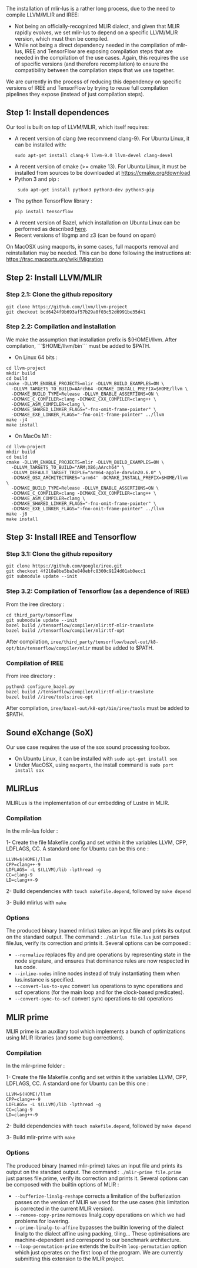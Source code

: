 The installation of mlir-lus is a rather long process, due to the 
need to compile LLVM/MLIR and IREE:
* Not being an officially-recognized MLIR dialect, and given that
  MLIR rapidly evolves, we set mlir-lus to depend on a specific
  LLVM/MLIR version, which must then be compiled.
* While not being a direct dependency needed in the compilation
  of mlir-lus, IREE and TensorFlow are exposing compilation
  steps that are needed in the compilation of the use cases.
  Again, this requires the use of specific versions (and therefore
  recompilation) to ensure the compatibility between the compilation
  steps that we use together.
  
We are currently in the process of reducing this dependency on 
specific versions of IREE and TensorFlow by trying to reuse full
compilation pipelines they expose (instead of just compilation
steps). 

## Step 1: Install dependences
Our tool is built on top of LLVM/MLIR, which itself requires:
* A recent version of clang (we recommend clang-9). For Ubuntu Linux, it can 
  be installed with:
  ```
  sudo apt-get install clang-9 llvm-9.0 llvm-devel clang-devel
  ```
* A recent version of cmake (>= cmake 13). For Ubuntu Linux, it must be 
  installed from sources to be downloaded at https://cmake.org/download
* Python 3 and pip :
  ```
   sudo apt-get install python3 python3-dev python3-pip
   ```
* The python TensorFlow library :
   ```
   pip install tensorflow
   ```
* A recent version of Bazel, which installation on Ubuntu Linux can be 
  performed as described 
  [here](https://docs.bazel.build/versions/main/install-ubuntu.html).
* Recent versions of libgmp and z3 (can be found on opam)

On MacOSX using macports, in some cases, full macports removal and 
reinstallation may be needed. This can be done following the instructions
at: https://trac.macports.org/wiki/Migration

## Step 2: Install LLVM/MLIR
### Step 2.1: Clone the github repository
```
git clone https://github.com/llvm/llvm-project
git checkout bcd6424f9b693af57b29a0f03c52d6991be35d41
```
### Step 2.2: Compilation and installation
We make the assumption that installation prefix is $(HOME)/llvm. 
After compilation, ```$HOME/llvm/bin``` must be added to $PATH.
- On Linux 64 bits :
```
cd llvm-project
mkdir build
cd build
cmake -DLLVM_ENABLE_PROJECTS=mlir -DLLVM_BUILD_EXAMPLES=ON \
  -DLLVM_TARGETS_TO_BUILD=AArch64 -DCMAKE_INSTALL_PREFIX=$HOME/llvm \
  -DCMAKE_BUILD_TYPE=Release -DLLVM_ENABLE_ASSERTIONS=ON \
  -DCMAKE_C_COMPILER=clang -DCMAKE_CXX_COMPILER=clang++ \
  -DCMAKE_ASM_COMPILER=clang \
  -DCMAKE_SHARED_LINKER_FLAGS="-fno-omit-frame-pointer" \
  -DCMAKE_EXE_LINKER_FLAGS="-fno-omit-frame-pointer" ../llvm
make -j4
make install
```
- On MacOs M1 :
```
cd llvm-project
mkdir build
cd build
cmake -DLLVM_ENABLE_PROJECTS=mlir -DLLVM_BUILD_EXAMPLES=ON \
  -DLLVM_TARGETS_TO_BUILD="ARM;X86;AArch64" \
  -DLLVM_DEFAULT_TARGET_TRIPLE="arm64-apple-darwin20.6.0" \
  -DCMAKE_OSX_ARCHITECTURES='arm64' -DCMAKE_INSTALL_PREFIX=$HOME/llvm \
  -DCMAKE_BUILD_TYPE=Release -DLLVM_ENABLE_ASSERTIONS=ON \
  -DCMAKE_C_COMPILER=clang -DCMAKE_CXX_COMPILER=clang++ \
  -DCMAKE_ASM_COMPILER=clang \
  -DCMAKE_SHARED_LINKER_FLAGS="-fno-omit-frame-pointer" \
  -DCMAKE_EXE_LINKER_FLAGS="-fno-omit-frame-pointer" ../llvm
make -j8
make install
```
	
## Step 3: Install IREE and Tensorflow
### Step 3.1: Clone the github repository
```
git clone https://github.com/google/iree.git
git checkout 4f218a8be5ba3e840ebfc8300c9124d01ab0ecc1
git submodule update --init
```
### Step 3.2: Compilation of Tensorflow (as a dependence of IREE)
From the iree directory :
```
cd third_party/tensorflow
git submodule update --init
bazel build //tensorflow/compiler/mlir:tf-mlir-translate
bazel build //tensorflow/compiler/mlir:tf-opt
```
After compilation, 
```iree/third_party/tensorflow/bazel-out/k8-opt/bin/tensorflow/compiler/mlir```
must be added to $PATH.
### Compilation of IREE
From iree directory :
```
python3 configure_bazel.py
bazel build //tensorflow/compiler/mlir:tf-mlir-translate
bazel build //iree/tools:iree-opt
```
   
After compilation, ```iree/bazel-out/k8-opt/bin/iree/tools``` must be added 
to $PATH.

## Sound eXchange (SoX)
Our use case requires the use of the sox sound processing toolbox. 
* On Ubuntu Linux, it can be installed with ```sudo apt-get install sox```
* Under MacOSX, using ```macports```, the install command 
  is ```sudo port install sox```

## MLIRLus

MLIRLus is the implementation of our embedding of Lustre in MLIR.

### Compilation

In the mlir-lus folder :

1- Create the file Makefile.config and set within it the variables LLVM, CPP, 
   LDFLAGS, CC. A standard one for Ubuntu can be this one :
```
LLVM=$(HOME)/llvm
CPP=clang++-9
LDFLAGS= -L $(LLVM)/lib -lpthread -g
CC=clang-9
LD=clang++-9
```

2- Build dependencies with ```touch makefile.depend```, 
   followed by ```make depend```

3- Build mlirlus with ```make```

### Options

The produced binary (named mlirlus) takes an input file and prints its output
on the standard output. The command : ```./mlirlus file.lus``` just parses
file.lus, verify its correction and prints it.
Several options can be composed :
* ```--normalize``` replaces fby and pre operations by representing state
  in the node signature, and ensures that dominance rules are now respected
  in lus code.
* ```--inline-nodes``` inline nodes instead of truly instantiating them when
  lus.instance is specified.
* ```--convert-lus-to-sync``` convert lus operations to sync operations and
  scf operations (for the main loop and for the clock-based predicates).
* ```--convert-sync-to-scf``` convert sync operations to std operations

## MLIR prime

MLIR prime is an auxiliary tool which implements a bunch of optimizations
using MLIR libraries (and some bug corrections).

### Compilation

In the mlir-prime folder :

1- Create the file Makefile.config and set within it the variables LLVM, CPP, 
   LDFLAGS, CC. A standard one for Ubuntu can be this one :
```
LLVM=$(HOME)/llvm
CPP=clang++-9
LDFLAGS= -L $(LLVM)/lib -lpthread -g
CC=clang-9
LD=clang++-9
```

2- Build dependencies with ```touch makefile.depend```, 
   followed by ```make depend```

3- Build mlir-prime with ```make```

### Options

The produced binary (named mlir-prime) takes an input file and prints its output
on the standard output. The command : ```./mlir-prime file.prime``` just parses
file.prime, verify its correction and prints it.
Several options can be composed with the builtin options of MLIR :
* ```--bufferize-linalg-reshape``` corrects a limitation of the bufferization
  passes on the version of MLIR we used for the use cases (this limitation
  is corrected in the current MLIR version).
* ```--remove-copy-prime``` removes linalg.copy operations on which we had
  problems for lowering.
* ```--prime-linalg-to-affine``` bypasses the builtin lowering of the dialect 
  linalg to the dialect affine using packing, tiling... These optimisations
  are machine-dependent and correspond to our benchmark architecture.
* ```--loop-permutation-prime``` extends the built-in ```loop-permutation```
  option which just operates on the first loop of the program. We are
  currently submitting this extension to the MLIR project.
